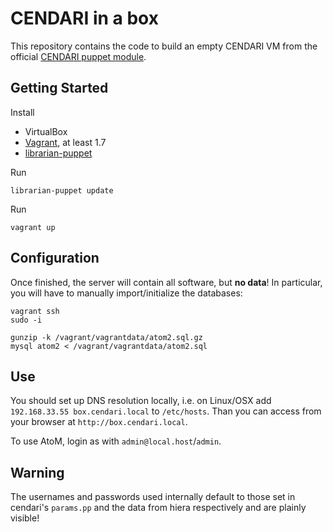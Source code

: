 # CENDARI in a box

This repository contains the code to build an empty CENDARI VM from the official
[CENDARI puppet module](https://github.com/CENDARI/puppetmodule-cendari).

## Getting Started

Install

* VirtualBox
* [Vagrant](https://www.vagrantup.com/), at least 1.7
* [librarian-puppet](http://librarian-puppet.com/)

Run

`librarian-puppet update`

Run

`vagrant up`

## Configuration

Once finished, the server will contain all software, but **no data**!
In particular, you will have to manually import/initialize the databases:

```
vagrant ssh
sudo -i

gunzip -k /vagrant/vagrantdata/atom2.sql.gz
mysql atom2 < /vagrant/vagrantdata/atom2.sql
```

## Use

You should set up DNS resolution locally, i.e. on Linux/OSX add
`192.168.33.55 box.cendari.local` to `/etc/hosts`.
Than you can access from your browser at `http://box.cendari.local`.

To use AtoM, login as with `admin@local.host`/`admin`.

## Warning

The usernames and passwords used internally default to those set in cendari's `params.pp`
and the data from hiera respectively and are plainly visible!

